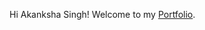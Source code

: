 Hi Akanksha Singh! Welcome to my [Portfolio](https://akankshalksingh.github.io/AkankshaSingh.github.io/).
